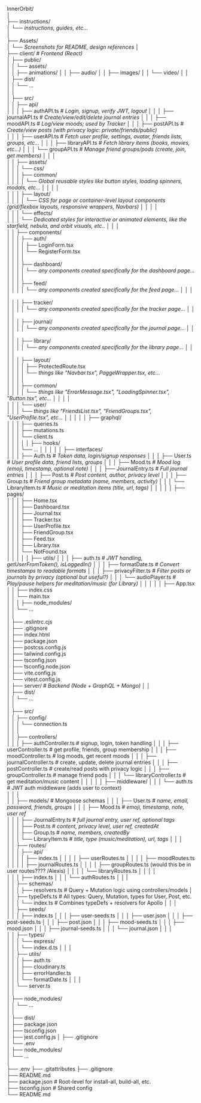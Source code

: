 InnerOrbit/  
│  
├── instructions/                  
│   └── *instructions, guides, etc...*   
│   
├── Assets/                         
│   └── *Screenshots for README, design references*
│  
├── client/                       # *Frontend (React)*  
│   ├── public/  
│   │   └── assets/  
│   │       ├── animations/
│   │       ├── audio/
│   │       ├── images/
│   │       └── video/
│   │   
│   ├── dist/  
│   │   └── ...  
│   │   
│   ├── src/  
│   │   ├── api/  
│   │   │   ├── authAPI.ts         # *Login, signup, verify JWT, logout* 
│   │   │   ├── journalAPI.ts      # *Create/view/edit/delete journal entries* 
│   │   │   ├── moodAPI.ts         # *Log/view moods; used by Tracker*
│   │   │   ├── postAPI.ts         # *Create/view posts (with privacy logic: private/friends/public)*  
│   │   │   ├── userAPI.ts         # *Fetch user profile, settings, avatar, friends lists, groups, etc...*
│   │   │   ├── libraryAPI.ts      # *Fetch library items (books, movies, etc...)*
│   │   │   └── groupAPI.ts        # *Manage friend groups/pods (create, join, get members)*
│   │   │  
│   │   ├── assets/   
│   │   │   └── css/  
│   │   │       ├── common/              
│   │   │       │   └── *Global reusable styles like button styles, loading spinners, modals, etc...*
│   │   │       │   
│   │   │       ├── layout/                
│   │   │       │   └── *CSS for page or container-level layout components (grid/flexbox layouts, responsive wrappers, Navbars)* 
│   │   │       │   
│   │   │       └── effects/  
│   │   │           └── *Dedicated styles for interactive or animated elements, like the starfield, nebula, and orbit visuals, etc..*
│   │   │  
│   │   ├── components/  
│   │   │   ├── auth/  
│   │   │   │   ├── LoginForm.tsx  
│   │   │   │   └── RegisterForm.tsx  
│   │   │   │   
│   │   │   ├── dashboard/   
│   │   │   │   └── *any components created specifically for the dashboard page...*
│   │   │   │   
│   │   │   ├── feed/  
│   │   │   │   └── *any components created specifically for the feed page...* 
│   │   │   │   
│   │   │   ├── tracker/  
│   │   │   │   └── *any components created specifically for the tracker page...*
│   │   │   │   
│   │   │   ├── journal/  
│   │   │   │   └── *any components created specifically for the journal page...*
│   │   │   │   
│   │   │   ├── library/  
│   │   │   │   └── *any components created specifically for the library page...*
│   │   │   │  
│   │   │   ├── layout/  
│   │   │   │   ├──  ProtectedRoute.tsx  
│   │   │   │   └── *things like "Navbar.tsx", PaggeWrapper.tsx, etc...*  
│   │   │   │   
│   │   │   ├── common/   
│   │   │   │   └── *things like "ErrorMessage.tsx", "LoadingSpinner.tsx", "Button.tsx", etc...*
│   │   │   │   
│   │   │   └── user/   
│   │   │       └── *things like "FriendsList.tsx", "FriendGroups.tsx", "UserProfile.tsx", etc...*
│   │   │
│   │   ├── graphql/  
│   │   │   ├── queries.ts  
│   │   │   ├── mutations.ts  
│   │   │   └── client.ts  
│   │   │
│   │   ├── hooks/  
│   │   │   └── ...
│   │   │
│   │   ├── interfaces/  
│   │   │   ├── Auth.ts            # *Token data, login/signup responses*
│   │   │   ├── User.ts            # *User profile data, friend lists, groups*
│   │   │   ├── Mood.ts            # *Mood log (emoji, timestamp, optional note)*
│   │   │   ├── JournalEntry.ts    # *Full journal entries*
│   │   │   ├── Post.ts            # *Post content, author, privacy level*
│   │   │   ├── Group.ts           # *Friend group metadata (name, members, activity)*
│   │   │   └── LibraryItem.ts     # *Music or meditation items (title, url, tags)* 
│   │   │
│   │   ├── pages/  
│   │   │   ├── Home.tsx  
│   │   │   ├── Dashboard.tsx  
│   │   │   ├── Journal.tsx  
│   │   │   ├── Tracker.tsx  
│   │   │   ├── UserProfile.tsx  
│   │   │   ├── FriendGroup.tsx  
│   │   │   ├── Feed.tsx  
│   │   │   ├── Library.tsx  
│   │   │   └── NotFound.tsx  
│   │   │
│   │   ├── utils/
│   │   │   ├── auth.ts            # *JWT handling, getUserFromToken(), isLoggedIn()*
│   │   │   ├── formatDate.ts      # *Convert timestamps to readable formats*
│   │   │   ├── privacyFilter.ts   # *Filter posts or journals by privacy (optional but useful?)*
│   │   │   └── audioPlayer.ts     # *Play/pause helpers for meditation/music (for Library)*
│   │   │
│   │   ├── App.tsx  
│   │   ├── index.css  
│   │   └── main.tsx  
│   │
│   ├── node_modules/   
│   │    └── ...    
│   │      
│   ├── .eslintrc.cjs   
│   ├── .gitignore  
│   ├── index.html    
│   ├── package.json    
│   ├── postcss.config.js   
│   ├── tailwind.config.js    
│   ├── tsconfig.json    
│   ├── tsconfig.node.json    
│   ├── vite.config.js   
│   └── vitest.config.js   
│
├── server/                          # *Backend (Node + GraphQL + Mongo)* 
│   │   
│   ├── dist/  
│   │   └── ...  
│   │                       
│   ├── src/  
│   │   ├── config/  
│   │   │   └── connection.ts  
│   │   │   
│   │   ├── controllers/  
│   │   │   ├── authController.ts     # signup, login, token handling
│   │   │   ├── userController.ts     # get profile, friends, group membership
│   │   │   ├── moodController.ts     # log moods, get recent moods
│   │   │   ├── journalController.ts  # create, update, delete journal entries
│   │   │   ├── postController.ts     # create/read posts with privacy logic
│   │   │   ├── groupController.ts    # manage friend pods
│   │   │   └── libraryController.ts  # get meditation/music content
│   │   │ 
│   │   ├── middleware/
│   │   │   └── auth.ts              # JWT auth middleware (adds user to context)  
│   │   │  
│   │   ├── models/              # Mongoose schemas
│   │   │   ├── User.ts              # *name, email, password, friends, groups*
│   │   │   ├── Mood.ts              # *emoji, timestamp, note, user ref*  
│   │   │   ├── JournalEntry.ts      # *full journal entry, user ref, optional tags*  
│   │   │   ├── Post.ts              # *content, privacy level, user ref, createdAt*  
│   │   │   ├── Group.ts             # *name, members, createdBy*  
│   │   │   └── LibraryItem.ts       # *title, type (music/meditation), url, tags* 
│   │   │     
│   │   ├── routes/  
│   │   │   ├── api/    
│   │   │   │   ├── index.ts
│   │   │   │   ├── userRoutes.ts
│   │   │   │   ├── moodRoutes.ts
│   │   │   │   ├── journalRoutes.ts
│   │   │   │   ├── groupRoutes.ts (would this be in user routes???? /Alexis)
│   │   │   │   └── libraryRoutes.ts
│   │   │   │   
│   │   │   ├── index.ts
│   │   │   └── authRoutes.ts
│   │   |    
│   │   ├── schemas/  
│   │   │   ├── resolvers.ts         # Query + Mutation logic using controllers/models
│   │   │   ├── typeDefs.ts          # All types: Query, Mutation, types for User, Post, etc.
│   │   │   └── index.ts             # Combines typeDefs + resolvers for Apollo
│   │   │   
│   │   ├── seeds/  
│   │   │   ├── index.ts
│   │   │   ├── user-seeds.ts
│   │   │   ├── user.json
│   │   │   ├── post-seeds.ts
│   │   │   ├── post.json
│   │   │   ├── mood-seeds.ts
│   │   │   ├── mood.json
│   │   │   ├── journal-seeds.ts
│   │   │   └── journal.json
│   │   │      
│   │   ├── types/   
│   │   │   └── express/  
│   │   │       └── index.d.ts 
│   │   │    
│   │   ├── utils/  
│   │   │   ├── auth.ts  
│   │   │   ├── cloudinary.ts  
│   │   │   ├── errorHandler.ts  
│   │   │   └── formatDate.ts 
│   │   │   
│   │   └── server.ts  
│   │  
│   ├── node_modules/   
│   │    └── ...    
│   │      
│   ├── dist/  
│   ├── package.json  
│   ├── tsconfig.json  
│   ├── jest.config.js 
│   ├── .gitignore  
│   └── .env  
│
├── node_modules/   
│    └── ...    
│      
├── .env 
├── .gitattributes 
├── .gitignore  
├── README.md  
├── package.json                  # Root-level for install-all, build-all, etc.  
├── tsconfig.json                 # Shared config  
└── README.md 
